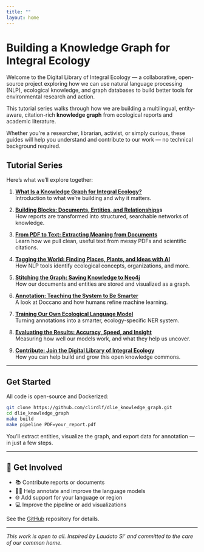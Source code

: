 ```yaml
---
title: ""
layout: home
---
```


# Building a Knowledge Graph for Integral Ecology

Welcome to the Digital Library of Integral Ecology — a collaborative, open-source project exploring how we can use natural language processing (NLP), ecological knowledge, and graph databases to build better tools for environmental research and action.

This tutorial series walks through how we are building a multilingual, entity-aware, citation-rich **knowledge graph** from ecological reports and academic literature.

Whether you're a researcher, librarian, activist, or simply curious, these guides will help you understand and contribute to our work — no technical background required.

## Tutorial Series

Here’s what we’ll explore together:

1. **[What Is a Knowledge Graph for Integral Ecology?](./posts/01_intro/)**  
   Introduction to what we’re building and why it matters.

2. **[Building Blocks: Documents, Entities, and Relationships](./posts/02_building_blocks/)s**  
   How reports are transformed into structured, searchable networks of knowledge.

3. **[From PDF to Text: Extracting Meaning from Documents](./posts/03_pdf_to_text/)**  
   Learn how we pull clean, useful text from messy PDFs and scientific citations.

4. **[Tagging the World: Finding Places, Plants, and Ideas with AI](./posts/04_entity_tagging/)**  
   How NLP tools identify ecological concepts, organizations, and more.

5. **[Stitching the Graph: Saving Knowledge to Neo4j](./posts/05_graph_database/)**  
   How our documents and entities are stored and visualized as a graph.

6. **[Annotation: Teaching the System to Be Smarter](./posts/06_annotation/)**  
   A look at Doccano and how humans refine machine learning.

7. **[Training Our Own Ecological Language Model](./posts/07_training_model/)**  
   Turning annotations into a smarter, ecology-specific NER system.

8. **[Evaluating the Results: Accuracy, Speed, and Insight](./posts/08_evaluation/)**  
   Measuring how well our models work, and what they help us uncover.

9. **[Contribute: Join the Digital Library of Integral Ecology](./posts/09_contribute/)**  
   How you can help build and grow this open knowledge commons.

---

## Get Started

All code is open-source and Dockerized:

```bash
git clone https://github.com/clirdlf/dlie_knowledge_graph.git
cd dlie_knowledge_graph
make build
make pipeline PDF=your_report.pdf
```

You’ll extract entities, visualize the graph, and export data for annotation — in just a few steps.

---
## 🤝 Get Involved

* 📚 Contribute reports or documents
* 🧑‍🔬 Help annotate and improve the language models
* 🌐 Add support for your language or region
* 💻 Improve the pipeline or add visualizations

See the [GitHub]() repository for details.

---
 
*This work is open to all. Inspired by Laudato Si’ and committed to the care of our common home.*
